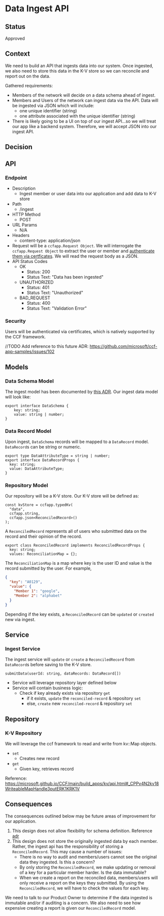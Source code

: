 # Data Ingest API

## Status

Approved

## Context

We need to build an API that ingests data into our system. Once ingested, we also need to store this data in the K-V store so we can reconcile and report out on the data.

Gathered requirements:

- Members of the network will decide on a data schema ahead of ingest.
- Members and Users of the network can ingest data via the API. Data will be ingested via JSON which will include:
  - one unique identifier (string)
  - one attribute associated with the unique identifier (string)
- There is likely going to be a UI on top of our ingest API...so we will treat our app like a backend system. Therefore, we will accept JSON into our ingest API.

## Decision

## API

### Endpoint

- Description
  - Ingest member or user data into our application and add data to K-V store
- Path
  - /ingest
- HTTP Method
  - POST
- URL Params
  - N/A
- Headers
  - content-type: application/json
- Request will be a `ccfapp.Request Object`. We will interrogate the `ccfapp.Request Object` to extract the user or member and [authenticate them via certficates](#security). We will read the request body as a JSON.
- API Status Codes
  - OK
    - Status: 200
    - Status Text: "Data has been ingested"
  - UNAUTHORIZED
    - Status: 401
    - Status Text: "Unauthorized"
  - BAD_REQUEST
    - Status: 400
    - Status Text: "Validation Error"

### Security

Users will be authenticated via certificates, which is natively supported by the CCF framework.

//TODO Add reference to this future ADR: https://github.com/microsoft/ccf-app-samples/issues/102

## Models

### Data Schema Model

The ingest model has been documented by [this ADR](./02-data-schema-strategy.md#option3-defining-data-schema-via-deployment). Our ingest data model will look like:

```
export interface DataSchema {
    key: string;
    value: string | number;
}
```

### Data Record Model

Upon ingest, `DataSchema` records will be mapped to a `DataRecord` model. `DataRecord`s can be string or numeric.

```
export type DataAttributeType = string | number;
export interface DataRecordProps {
  key: string;
  value: DataAttributeType;
}
```

### Repository Model

Our repository will be a K-V store. Our K-V store will be defined as:

```
const kvStore = ccfapp.typedKv(
  "data",
  ccfapp.string,
  ccfapp.json<ReconciledRecord>()
);
```

A `ReconciledRecord` represents all of users who submittted data on the record and their opinion of the record.

```
export class ReconciledRecord implements ReconciledRecordProps {
  key: string;
  values: ReconciliationMap = {};
```

The `ReconciliationMap` is a map where key is the user ID and value is the record submitted by the user. For example,

```json
{
  "key": "A0129",
  "value": {
    "Member 1": "google",
    "Member 2": "alphabet"
  }
}
```

Depending if the key exists, a `ReconciledRecord` can be `updated` or `created` new via ingest.

## Service

### Ingest Service

The ingest service will `update` or `create` a `ReconciledRecord` from `DataRecord`s before saving to the K-V store.

```
submitData(userId: string, dataRecords: DataRecord[])
```

- Service will leverage repository layer defined below
- Service will contain business logic:
  - Check if key already exists via repository `get`
    - if it exists, `update` the `reconciled-record` & repository `set`
    - else, `create` new `reconciled-record` & repository `set`

## Repository

### K-V Repository

We will leverage the ccf framework to read and write from kv::Map objects.

- `set`
  - Creates new record
- `get`
  - Given key, retrieves record

Reference: https://microsoft.github.io/CCF/main/build_apps/kv/api.html#_CPPv4N2kv18WriteableMapHandle3putERK1KRK1V

## Consequences

The consequences outlined below may be future areas of improvement for our application.

1. This design does not allow flexibility for schema definition. Reference [adr](./02-data-schema-strategy.md#option3-defining-data-schema-via-deployment)
2. This design does not store the originally ingested data by each member. Rather, the ingest api has the responsibility of storing a `ReconciledRecord`. This may cause a number of issues:
   - There is no way to audit and members/users cannot see the original data they ingested. Is this a concern?
   - By only storing the `ReconciledRecord`, we make updating or removal of a key for a particular member harder. Is the data immutable?
   - When we create a report on the reconciled data, members/users will only receive a report on the keys they submitted. By using the `ReconciledRecord`, we will have to check the values for each key.

We need to talk to our Product Owner to determine if the data ingested is immutable and/or if auditing is a concern. We also need to see how expensive creating a report is given our `ReconciledRecord` model.
